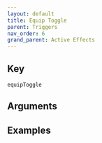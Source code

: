 ```yaml
---
layout: default
title: Equip Toggle
parent: Triggers
nav_order: 6
grand_parent: Active Effects
---
```

## Key

`equipToggle`

## Arguments 

## Examples

